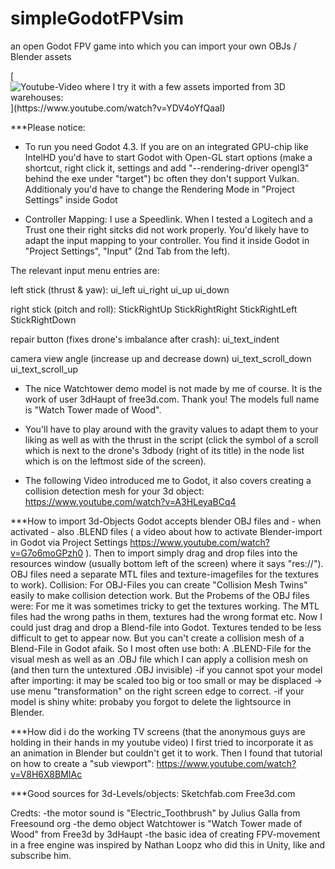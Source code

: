 # simpleGodotFPVsim
an open Godot FPV game into which you can import your own OBJs / Blender assets

  
 

[![Youtube-Video where I try it with a few assets imported from 3D warehouses:]([[https://img.youtube.com/vi/YOUTUBE_VIDEO_ID_HERE/0.jpg](https://i.ytimg.com/an_webp/YDV4oYfQaaI/mqdefault_6s.webp?du=3000&sqp=CL6u2bkG&rs=AOn4CLBgqbUfSc9es4h5sSY1Mo2saoGzYg)](https://i.ytimg.com/an_webp/YDV4oYfQaaI/mqdefault_6s.webp?du=3000&sqp=CL6u2bkG&rs=AOn4CLBgqbUfSc9es4h5sSY1Mo2saoGzYg))](https://www.youtube.com/watch?v=YDV4oYfQaaI)

***Please notice:
- To run you need Godot 4.3. If you are on an integrated GPU-chip like IntelHD you'd have to start Godot with Open-GL start options (make a shortcut, right click it, settings and add "--rendering-driver opengl3" behind the exe under "target") bc often they don't support Vulkan. Additionaly you'd have to change the Rendering Mode in "Project Settings" inside Godot

- Controller Mapping: I use a Speedlink. When I tested a Logitech and a Trust one their right sitcks did not work properly. You'd likely have to adapt the input mapping to your controller. You find it inside Godot in "Project Settings", "Input" (2nd Tab from the left). 

The relevant input menu entries are:


left stick (thrust & yaw):
ui_left
ui_right
ui_up
ui_down


right stick (pitch and roll):
StickRightUp
StickRightRight
StickRightLeft
StickRightDown


repair button (fixes drone's imbalance after crash):
ui_text_indent


camera view angle (increase up and decrease down)
ui_text_scroll_down
ui_text_scroll_up




- The nice Watchtower demo model is not made by me of course. It is the work of user 3dHaupt of free3d.com. Thank you! The models full name is "Watch Tower made of Wood".
 
- You'll have to play around with the gravity values to adapt them to your liking as well as with the thrust in the script (click the symbol of a scroll which is next to the drone's 3dbody (right of its title) in the node list which is on the leftmost side of the screen).

- The following Video introduced me to Godot, it also covers creating a collision detection mesh for your 3d object: https://www.youtube.com/watch?v=A3HLeyaBCq4


***How to import 3d-Objects
Godot accepts blender OBJ files and - when activated - also .BLEND files ( a video about how to activate Blender-import in Godot via Project Settings https://www.youtube.com/watch?v=G7o6moGPzh0 ).
Then to import simply drag and drop files into the resources window (usually bottom left of the screen) where it says "res://"). OBJ files need a separate MTL files and texture-imagefiles for the textures to work). 
Collision: For OBJ-Files you can create "Collision Mesh Twins" easily to make collision detection work. But the Probems of the OBJ files were: For me it was sometimes tricky to get the textures working. The MTL files had the wrong paths in them, textures had the wrong format etc.
Now I could just drag and drop a Blend-file into Godot. Textures tended to be less difficult to get to appear now.
But you can't create a collision mesh of a Blend-File in Godot afaik. So I most often use both: A .BLEND-File for the visual mesh as well as an .OBJ file which I can apply a collision mesh on (and then turn the untextured .OBJ invisible)
-if you cannot spot your model after importing: it may be scaled too big or too small or may be displaced -> use menu "transformation" on the right screen edge to correct.
-if your model is shiny white: probaby you forgot to delete the lightsource in Blender.

***How did i do the working TV screens (that the anonymous guys are holding in their hands in my youtube video)
I first tried to incorporate it as an animation in Blender but couldn't get it to work. Then I found that tutorial on how to create a "sub viewport":
https://www.youtube.com/watch?v=V8H6X8BMIAc



***Good sources for 3d-Levels/objects:
Sketchfab.com
Free3d.com


Credts:
-the motor sound is "Electric_Toothbrush" by Julius Galla from Freesound org
-the demo object Watchtower is "Watch Tower made of Wood" from Free3d by 3dHaupt
-the basic idea of creating FPV-movement in a free engine was inspired by Nathan Loopz who did this in Unity, like and subscribe him. 
